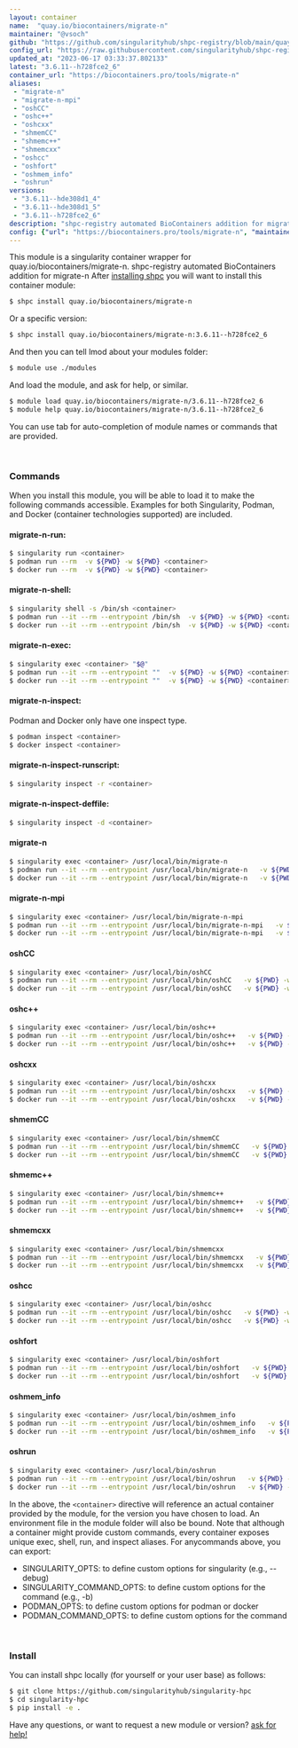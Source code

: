 ```yaml
---
layout: container
name:  "quay.io/biocontainers/migrate-n"
maintainer: "@vsoch"
github: "https://github.com/singularityhub/shpc-registry/blob/main/quay.io/biocontainers/migrate-n/container.yaml"
config_url: "https://raw.githubusercontent.com/singularityhub/shpc-registry/main/quay.io/biocontainers/migrate-n/container.yaml"
updated_at: "2023-06-17 03:33:37.802133"
latest: "3.6.11--h728fce2_6"
container_url: "https://biocontainers.pro/tools/migrate-n"
aliases:
 - "migrate-n"
 - "migrate-n-mpi"
 - "oshCC"
 - "oshc++"
 - "oshcxx"
 - "shmemCC"
 - "shmemc++"
 - "shmemcxx"
 - "oshcc"
 - "oshfort"
 - "oshmem_info"
 - "oshrun"
versions:
 - "3.6.11--hde308d1_4"
 - "3.6.11--hde308d1_5"
 - "3.6.11--h728fce2_6"
description: "shpc-registry automated BioContainers addition for migrate-n"
config: {"url": "https://biocontainers.pro/tools/migrate-n", "maintainer": "@vsoch", "description": "shpc-registry automated BioContainers addition for migrate-n", "latest": {"3.6.11--h728fce2_6": "sha256:7eca408ede00625fc4b8a53181a7dcf692a0881de10f43f9de0e2caa4e75ddc6"}, "tags": {"3.6.11--hde308d1_4": "sha256:a70dc735d72cef1097e750ee8e6b555efddb8a229e9fcfadb1e1c1b0c34e3804", "3.6.11--hde308d1_5": "sha256:81be9c38b5c26fa0c18932df05c8019aa2d698ebe2a2e1aa60e0907b26c5bf59", "3.6.11--h728fce2_6": "sha256:7eca408ede00625fc4b8a53181a7dcf692a0881de10f43f9de0e2caa4e75ddc6"}, "docker": "quay.io/biocontainers/migrate-n", "aliases": {"migrate-n": "/usr/local/bin/migrate-n", "migrate-n-mpi": "/usr/local/bin/migrate-n-mpi", "oshCC": "/usr/local/bin/oshCC", "oshc++": "/usr/local/bin/oshc++", "oshcxx": "/usr/local/bin/oshcxx", "shmemCC": "/usr/local/bin/shmemCC", "shmemc++": "/usr/local/bin/shmemc++", "shmemcxx": "/usr/local/bin/shmemcxx", "oshcc": "/usr/local/bin/oshcc", "oshfort": "/usr/local/bin/oshfort", "oshmem_info": "/usr/local/bin/oshmem_info", "oshrun": "/usr/local/bin/oshrun"}}
---
```


This module is a singularity container wrapper for quay.io/biocontainers/migrate-n.
shpc-registry automated BioContainers addition for migrate-n
After [installing shpc](#install) you will want to install this container module:


```bash
$ shpc install quay.io/biocontainers/migrate-n
```

Or a specific version:

```bash
$ shpc install quay.io/biocontainers/migrate-n:3.6.11--h728fce2_6
```

And then you can tell lmod about your modules folder:

```bash
$ module use ./modules
```

And load the module, and ask for help, or similar.

```bash
$ module load quay.io/biocontainers/migrate-n/3.6.11--h728fce2_6
$ module help quay.io/biocontainers/migrate-n/3.6.11--h728fce2_6
```

You can use tab for auto-completion of module names or commands that are provided.

<br>

### Commands

When you install this module, you will be able to load it to make the following commands accessible.
Examples for both Singularity, Podman, and Docker (container technologies supported) are included.

#### migrate-n-run:

```bash
$ singularity run <container>
$ podman run --rm  -v ${PWD} -w ${PWD} <container>
$ docker run --rm  -v ${PWD} -w ${PWD} <container>
```

#### migrate-n-shell:

```bash
$ singularity shell -s /bin/sh <container>
$ podman run --it --rm --entrypoint /bin/sh  -v ${PWD} -w ${PWD} <container>
$ docker run --it --rm --entrypoint /bin/sh  -v ${PWD} -w ${PWD} <container>
```

#### migrate-n-exec:

```bash
$ singularity exec <container> "$@"
$ podman run --it --rm --entrypoint ""  -v ${PWD} -w ${PWD} <container> "$@"
$ docker run --it --rm --entrypoint ""  -v ${PWD} -w ${PWD} <container> "$@"
```

#### migrate-n-inspect:

Podman and Docker only have one inspect type.

```bash
$ podman inspect <container>
$ docker inspect <container>
```

#### migrate-n-inspect-runscript:

```bash
$ singularity inspect -r <container>
```

#### migrate-n-inspect-deffile:

```bash
$ singularity inspect -d <container>
```


#### migrate-n

```bash
$ singularity exec <container> /usr/local/bin/migrate-n
$ podman run --it --rm --entrypoint /usr/local/bin/migrate-n   -v ${PWD} -w ${PWD} <container> -c " $@"
$ docker run --it --rm --entrypoint /usr/local/bin/migrate-n   -v ${PWD} -w ${PWD} <container> -c " $@"
```


#### migrate-n-mpi

```bash
$ singularity exec <container> /usr/local/bin/migrate-n-mpi
$ podman run --it --rm --entrypoint /usr/local/bin/migrate-n-mpi   -v ${PWD} -w ${PWD} <container> -c " $@"
$ docker run --it --rm --entrypoint /usr/local/bin/migrate-n-mpi   -v ${PWD} -w ${PWD} <container> -c " $@"
```


#### oshCC

```bash
$ singularity exec <container> /usr/local/bin/oshCC
$ podman run --it --rm --entrypoint /usr/local/bin/oshCC   -v ${PWD} -w ${PWD} <container> -c " $@"
$ docker run --it --rm --entrypoint /usr/local/bin/oshCC   -v ${PWD} -w ${PWD} <container> -c " $@"
```


#### oshc++

```bash
$ singularity exec <container> /usr/local/bin/oshc++
$ podman run --it --rm --entrypoint /usr/local/bin/oshc++   -v ${PWD} -w ${PWD} <container> -c " $@"
$ docker run --it --rm --entrypoint /usr/local/bin/oshc++   -v ${PWD} -w ${PWD} <container> -c " $@"
```


#### oshcxx

```bash
$ singularity exec <container> /usr/local/bin/oshcxx
$ podman run --it --rm --entrypoint /usr/local/bin/oshcxx   -v ${PWD} -w ${PWD} <container> -c " $@"
$ docker run --it --rm --entrypoint /usr/local/bin/oshcxx   -v ${PWD} -w ${PWD} <container> -c " $@"
```


#### shmemCC

```bash
$ singularity exec <container> /usr/local/bin/shmemCC
$ podman run --it --rm --entrypoint /usr/local/bin/shmemCC   -v ${PWD} -w ${PWD} <container> -c " $@"
$ docker run --it --rm --entrypoint /usr/local/bin/shmemCC   -v ${PWD} -w ${PWD} <container> -c " $@"
```


#### shmemc++

```bash
$ singularity exec <container> /usr/local/bin/shmemc++
$ podman run --it --rm --entrypoint /usr/local/bin/shmemc++   -v ${PWD} -w ${PWD} <container> -c " $@"
$ docker run --it --rm --entrypoint /usr/local/bin/shmemc++   -v ${PWD} -w ${PWD} <container> -c " $@"
```


#### shmemcxx

```bash
$ singularity exec <container> /usr/local/bin/shmemcxx
$ podman run --it --rm --entrypoint /usr/local/bin/shmemcxx   -v ${PWD} -w ${PWD} <container> -c " $@"
$ docker run --it --rm --entrypoint /usr/local/bin/shmemcxx   -v ${PWD} -w ${PWD} <container> -c " $@"
```


#### oshcc

```bash
$ singularity exec <container> /usr/local/bin/oshcc
$ podman run --it --rm --entrypoint /usr/local/bin/oshcc   -v ${PWD} -w ${PWD} <container> -c " $@"
$ docker run --it --rm --entrypoint /usr/local/bin/oshcc   -v ${PWD} -w ${PWD} <container> -c " $@"
```


#### oshfort

```bash
$ singularity exec <container> /usr/local/bin/oshfort
$ podman run --it --rm --entrypoint /usr/local/bin/oshfort   -v ${PWD} -w ${PWD} <container> -c " $@"
$ docker run --it --rm --entrypoint /usr/local/bin/oshfort   -v ${PWD} -w ${PWD} <container> -c " $@"
```


#### oshmem_info

```bash
$ singularity exec <container> /usr/local/bin/oshmem_info
$ podman run --it --rm --entrypoint /usr/local/bin/oshmem_info   -v ${PWD} -w ${PWD} <container> -c " $@"
$ docker run --it --rm --entrypoint /usr/local/bin/oshmem_info   -v ${PWD} -w ${PWD} <container> -c " $@"
```


#### oshrun

```bash
$ singularity exec <container> /usr/local/bin/oshrun
$ podman run --it --rm --entrypoint /usr/local/bin/oshrun   -v ${PWD} -w ${PWD} <container> -c " $@"
$ docker run --it --rm --entrypoint /usr/local/bin/oshrun   -v ${PWD} -w ${PWD} <container> -c " $@"
```



In the above, the `<container>` directive will reference an actual container provided
by the module, for the version you have chosen to load. An environment file in the
module folder will also be bound. Note that although a container
might provide custom commands, every container exposes unique exec, shell, run, and
inspect aliases. For anycommands above, you can export:

 - SINGULARITY_OPTS: to define custom options for singularity (e.g., --debug)
 - SINGULARITY_COMMAND_OPTS: to define custom options for the command (e.g., -b)
 - PODMAN_OPTS: to define custom options for podman or docker
 - PODMAN_COMMAND_OPTS: to define custom options for the command

<br>

### Install

You can install shpc locally (for yourself or your user base) as follows:

```bash
$ git clone https://github.com/singularityhub/singularity-hpc
$ cd singularity-hpc
$ pip install -e .
```

Have any questions, or want to request a new module or version? [ask for help!](https://github.com/singularityhub/singularity-hpc/issues)